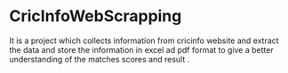 # CricInfoWebScrapping
It is a project which collects information from cricinfo website and extract the data and store the information in excel ad pdf format to give a better understanding of the matches scores and result .
